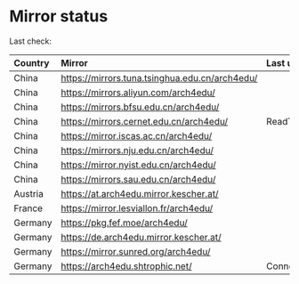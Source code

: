 <script src="./time.js"></script>
# Mirror status
Last check: <script type="text/javascript">localize(1753979714.7647805);</script>

|Country|Mirror|Last update|
|:------|:-----|:----------|
|China|https://mirrors.tuna.tsinghua.edu.cn/arch4edu/|<script type="text/javascript">localize(1753944818);</script>|
|China|https://mirrors.aliyun.com/arch4edu/|<script type="text/javascript">localize(1753944818);</script>|
|China|https://mirrors.bfsu.edu.cn/arch4edu/|<script type="text/javascript">localize(1753944818);</script>|
|China|https://mirrors.cernet.edu.cn/arch4edu/|ReadTimeout|
|China|https://mirror.iscas.ac.cn/arch4edu/|<script type="text/javascript">localize(1753944818);</script>|
|China|https://mirrors.nju.edu.cn/arch4edu/|<script type="text/javascript">localize(1753901464);</script>|
|China|https://mirror.nyist.edu.cn/arch4edu/|<script type="text/javascript">localize(1753901464);</script>|
|China|https://mirrors.sau.edu.cn/arch4edu/|<script type="text/javascript">localize(1753815127);</script>|
|Austria|https://at.arch4edu.mirror.kescher.at/|<script type="text/javascript">localize(1753944818);</script>|
|France|https://mirror.lesviallon.fr/arch4edu/|<script type="text/javascript">localize(1753944818);</script>|
|Germany|https://pkg.fef.moe/arch4edu/|<script type="text/javascript">localize(1753944818);</script>|
|Germany|https://de.arch4edu.mirror.kescher.at/|<script type="text/javascript">localize(1753944818);</script>|
|Germany|https://mirror.sunred.org/arch4edu/|<script type="text/javascript">localize(1753944818);</script>|
|Germany|https://arch4edu.shtrophic.net/|ConnectionError|

<script src="./tablefilter/tablefilter.js"></script>
<script src="./table.js"></script>